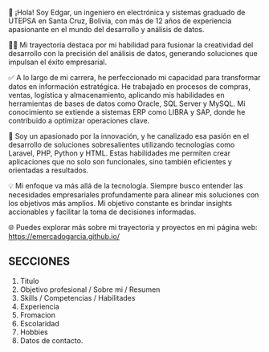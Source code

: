 👋 ¡Hola! Soy Edgar, un ingeniero en electrónica y sistemas graduado de UTEPSA en Santa Cruz, Bolivia, con más de 12 años de experiencia apasionante en el mundo del desarrollo y análisis de datos.

👨‍💻 Mi trayectoria destaca por mi habilidad para fusionar la creatividad del desarrollo con la precisión del análisis de datos, generando soluciones que impulsan el éxito empresarial.

✅ A lo largo de mi carrera, he perfeccionado mi capacidad para transformar datos en información estratégica. He trabajado en procesos de compras, ventas, logística y almacenamiento, aplicando mis habilidades en herramientas de bases de datos como Oracle, SQL Server y MySQL. Mi conocimiento se extiende a sistemas ERP como LIBRA y SAP, donde he contribuido a optimizar operaciones clave.

🚀 Soy un apasionado por la innovación, y he canalizado esa pasión en el desarrollo de soluciones sobresalientes utilizando tecnologías como Laravel, PHP, Python y HTML. Estas habilidades me permiten crear aplicaciones que no solo son funcionales, sino también eficientes y orientadas a resultados.

💡 Mi enfoque va más allá de la tecnología. Siempre busco entender las necesidades empresariales profundamente para alinear mis soluciones con los objetivos más amplios. Mi objetivo constante es brindar insights accionables y facilitar la toma de decisiones informadas.

🌐 Puedes explorar más sobre mi trayectoria y proyectos en mi página web: https://emercadogarcia.github.io/


## SECCIONES 
1. Titulo
2. Objetivo profesional / Sobre mi / Resumen
3. Skills / Competencias / Habilitades
4. Experiencia
5. Fromacion
6. Escolaridad
7. Hobbies
8. Datos de contacto. 